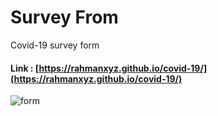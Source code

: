 # Survey From
Covid-19 survey form 

#### Link : [https://rahmanxyz.github.io/covid-19/](https://rahmanxyz.github.io/covid-19/)



![form](https://user-images.githubusercontent.com/83756518/139467092-c8a747fe-1136-4929-a8f3-b590d7b9d730.png)
